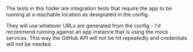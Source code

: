 The tests in this folder are integration tests that require the app to be running at a reachable location as designated in the config.

They will use whatever URLs are generated from the config - I'd recommend running against an app instance that is using the mock services.
This way the GitHub API will not be hit repeatedly and credentials will not be needed.

